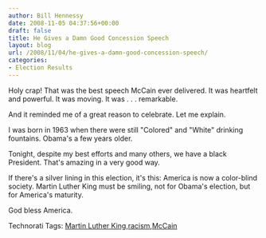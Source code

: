 ```yaml
---
author: Bill Hennessy
date: 2008-11-05 04:37:56+00:00
draft: false
title: He Gives a Damn Good Concession Speech
layout: blog
url: /2008/11/04/he-gives-a-damn-good-concession-speech/
categories:
- Election Results
---
```


Holy crap! That was the best speech McCain ever delivered. It was heartfelt and powerful. It was moving. It was . . . remarkable.

And it reminded me of a great reason to celebrate. Let me explain.

I was born in 1963 when there were still "Colored" and "White" drinking fountains. Obama's a few years older. 

Tonight, despite my best efforts and many others, we have a black President. That's amazing in a very good way.

If there's a silver lining in this election, it's this: America is now a color-blind society. Martin Luther King must be smiling, not for Obama's election, but for America's maturity.

God bless America.

Technorati Tags: [Martin Luther King](https://technorati.com/tags/Martin%20Luther%20King),[racism](https://technorati.com/tags/racism),[McCain](https://technorati.com/tags/McCain)
